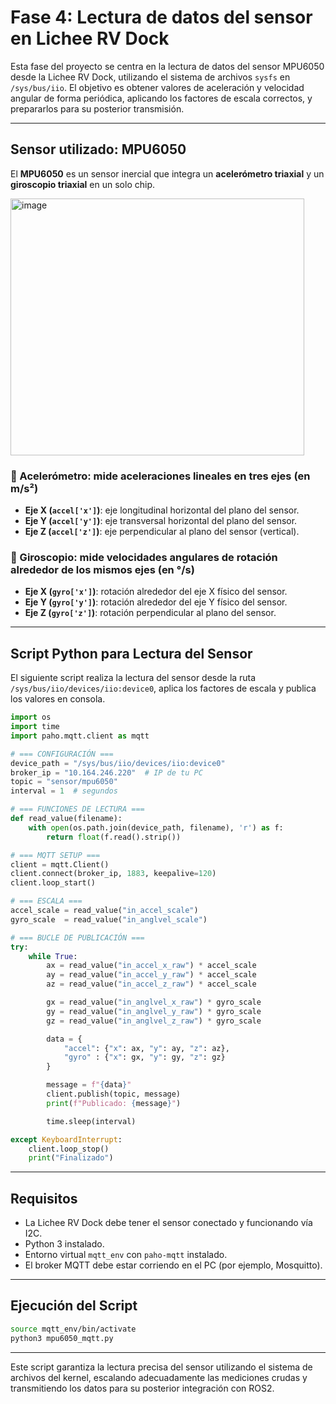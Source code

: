 
# Fase 4: Lectura de datos del sensor en Lichee RV Dock

Esta fase del proyecto se centra en la lectura de datos del sensor MPU6050 desde la Lichee RV Dock, utilizando el sistema de archivos `sysfs` en `/sys/bus/iio`. El objetivo es obtener valores de aceleración y velocidad angular de forma periódica, aplicando los factores de escala correctos, y prepararlos para su posterior transmisión.

---


## Sensor utilizado: MPU6050

El **MPU6050** es un sensor inercial que integra un **acelerómetro triaxial** y un **giroscopio triaxial** en un solo chip.

<img width="470" height="411" alt="image" src="https://github.com/user-attachments/assets/3c29f155-7355-4b8b-b1a0-80bf58265590" />


### 📌 Acelerómetro: mide aceleraciones lineales en tres ejes (en m/s²)

- **Eje X (`accel['x']`)**: eje longitudinal horizontal del plano del sensor.
- **Eje Y (`accel['y']`)**: eje transversal horizontal del plano del sensor.
- **Eje Z (`accel['z']`)**: eje perpendicular al plano del sensor (vertical).

### 📌 Giroscopio: mide velocidades angulares de rotación alrededor de los mismos ejes (en °/s)

- **Eje X (`gyro['x']`)**: rotación alrededor del eje X físico del sensor.
- **Eje Y (`gyro['y']`)**: rotación alrededor del eje Y físico del sensor.
- **Eje Z (`gyro['z']`)**: rotación perpendicular al plano del sensor.

---

## Script Python para Lectura del Sensor

El siguiente script realiza la lectura del sensor desde la ruta `/sys/bus/iio/devices/iio:device0`, aplica los factores de escala y publica los valores en consola.

```python
import os
import time
import paho.mqtt.client as mqtt

# === CONFIGURACIÓN ===
device_path = "/sys/bus/iio/devices/iio:device0"
broker_ip = "10.164.246.220"  # IP de tu PC
topic = "sensor/mpu6050"
interval = 1  # segundos

# === FUNCIONES DE LECTURA ===
def read_value(filename):
    with open(os.path.join(device_path, filename), 'r') as f:
        return float(f.read().strip())

# === MQTT SETUP ===
client = mqtt.Client()
client.connect(broker_ip, 1883, keepalive=120)
client.loop_start()

# === ESCALA ===
accel_scale = read_value("in_accel_scale")
gyro_scale  = read_value("in_anglvel_scale")

# === BUCLE DE PUBLICACIÓN ===
try:
    while True:
        ax = read_value("in_accel_x_raw") * accel_scale
        ay = read_value("in_accel_y_raw") * accel_scale
        az = read_value("in_accel_z_raw") * accel_scale

        gx = read_value("in_anglvel_x_raw") * gyro_scale
        gy = read_value("in_anglvel_y_raw") * gyro_scale
        gz = read_value("in_anglvel_z_raw") * gyro_scale

        data = {
            "accel": {"x": ax, "y": ay, "z": az},
            "gyro" : {"x": gx, "y": gy, "z": gz}
        }

        message = f"{data}"
        client.publish(topic, message)
        print(f"Publicado: {message}")

        time.sleep(interval)

except KeyboardInterrupt:
    client.loop_stop()
    print("Finalizado")
```

---

## Requisitos

- La Lichee RV Dock debe tener el sensor conectado y funcionando vía I2C.
- Python 3 instalado.
- Entorno virtual `mqtt_env` con `paho-mqtt` instalado.
- El broker MQTT debe estar corriendo en el PC (por ejemplo, Mosquitto).

---

## Ejecución del Script

```bash
source mqtt_env/bin/activate
python3 mpu6050_mqtt.py
```

---

Este script garantiza la lectura precisa del sensor utilizando el sistema de archivos del kernel, escalando adecuadamente las mediciones crudas y transmitiendo los datos para su posterior integración con ROS2.
